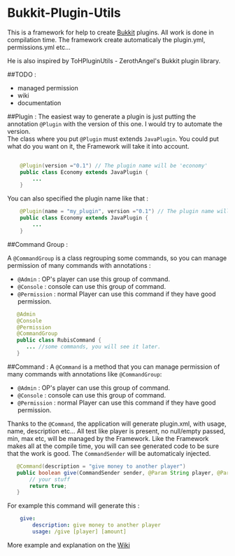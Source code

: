 Bukkit-Plugin-Utils
===================

This is a framework for help to create [Bukkit](http://bukkit.org/) plugins. All work is done in compilation time.
The framework create automaticaly the plugin.yml, permissions.yml etc...

He is also inspired by ToHPluginUtils - ZerothAngel's Bukkit plugin library. 

##TODO :
* managed permission
* wiki
* documentation

##Plugin :
The easiest way to generate a plugin is just putting the annotation `@Plugin` with the version of this one. I would try to automate the version.<br>
The class where you put `@Plugin` must extends `JavaPlugin`. You could put what do you want on it, the Framework will take it into account.
```java
    
    @Plugin(version ="0.1") // The plugin name will be 'economy'
    public class Economy extends JavaPlugin {
        ...
    }
```
You can also specified the plugin name like that : 

```java
    @Plugin(name = "my_plugin", version ="0.1") // The plugin name will be 'my_plugin'
    public class Economy extends JavaPlugin {
        ...
    }
```
##Command Group :

A `@CommandGroup` is a class regrouping some commands, so you can manage permission of many commands with annotations :
* `@Admin` : OP's player can use this group of command.
* `@Console` : console can use this group of command.
* `@Permission` : normal Player can use this command if they have good permission.

```java
   @Admin
   @Console
   @Permission
   @CommandGroup
   public class RubisCommand {
      ... //some commands, you will see it later.
   }
```
##Command :
A `@Command` is a method that you can manage permission of many commands with annotations like `@CommandGroup`:
* `@Admin` : OP's player can use this group of command.
* `@Console` : console can use this group of command.
* `@Permission` : normal Player can use this command if they have good permission.

Thanks to the `@Command`, the application will generate plugin.xml, with usage, name, description etc...
All test like player is present, no null/empty passed, min, max etc, will be managed by the Framework.
Like the Framework makes all at the compile time, you will can see generated code to be sure that the work is good.
The `CommandSender` will be automaticaly injected.
```java
   @Command(description = "give money to another player")
   public boolean give(CommandSender sender, @Param String player, @Param int amount){
       // your stuff
       return true;
   }
```
For example this command will generate this : 
```yml
    give:
        description: give money to another player
        usage: /give [player] [amount] 
```

More example and explanation on the [Wiki](https://github.com/kriyss/Bukkit-Plugin-Utils/wiki)

